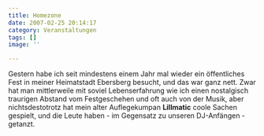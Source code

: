 ```yaml
---
title: Homezone
date: 2007-02-25 20:14:17
category: Veranstaltungen
tags: []
image: ''

---
```


Gestern habe ich seit mindestens einem Jahr mal wieder ein öffentliches Fest in meiner Heimatstadt Ebersberg besucht, und das war ganz nett. Zwar hat man mittlerweile mit soviel Lebenserfahrung wie ich einen nostalgisch traurigen Abstand vom Festgeschehen und oft auch von der Musik, aber nichtsdestotrotz hat mein alter Auflegekumpan **Lillmatic** coole Sachen gespielt, und die Leute haben - im Gegensatz zu unseren DJ-Anfängen - getanzt.
